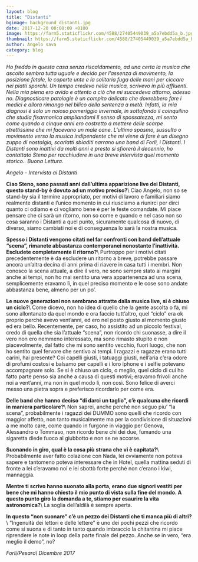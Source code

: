 ```yaml
---
layout: blog
title: "Distanti"
bgimage: background_distanti.jpg
date: 2017-12-20 00:00:00 +0100
image: https://farm5.staticflickr.com/4588/27405449039_a5a7ebdd5a_b.jpg
thumbnail: https://farm5.staticflickr.com/4588/27405449039_a5a7ebdd5a_b.jpg
author: Angelo sava
category: blog
---
```


*Ho freddo in questa casa senza riscaldamento, ad una certa la musica che ascolto sembra tutta uguale e decido per l’assenza di movimento, la posizione fetale, le coperte unte e la solitaria fuga delle mani per ciccare nei piatti sporchi.
Un tempo credevo nella musica, scrivevo in più affluenti. Nella mia piena ero avido e attento a ciò che mi succedeva attorno, adesso no. Diagnosticare patologie è un compito delicato che dovrebbero fare i medici e allora rimango nel bilico della sentenza a metà. Infatti, la mia diagnosi è solo un noioso pomeriggio invernale, in sottofondo il coinquilino che studia fisarmonica ampliandomi il senso di spossatezza, mi sento come quando a cinque anni ero costretto a mettere delle scarpe strettissime che mi facevano un male cane. 
L’ultimo spasmo, sussulto o movimento verso la musica indipendente che mi viene di fare è un disegno zuppo di nostalgia, scarlatti sbiaditi narrano una band di Forlì, i Distanti.
I Distanti sono inattivi da molti anni e presto si sfiorerà il decennio, ho contattato Steno per racchiudere in una breve intervista quel momento storico.. 
Buona Lettura.*

*Angelo - Intervista ai Distanti*

**Ciao Steno, sono passati anni dall’ultima apparizione live dei Distanti, questo stand-by è dovuto ad un motivo preciso?**\\
Ciao Angelo, non so se stand-by sia il termine appropriato, per motivi di lavoro e familiari siamo realmente distanti e l’unico momento in cui riusciamo a riunirci per dirci quanto ci odiamo e ci vogliamo bene è per le feste comandate. 
Mi piace pensare che ci sarà un ritorno, non so come e quando e nel caso non so cosa saranno i Distanti a quel punto, sicuramente qualcosa di nuovo, di diverso, siamo cambiati noi e di conseguenza lo sarà la nostra musica.


**Spesso i Distanti vengono citati nel far confronti con band dell’attuale “scena”, rimanete abbastanza contemporanei nonostante l’inattività. Escludete completamente il ritorno?**\\
Purtroppo per i motivi citati precedentemente è da escludere un ritorno a breve, potrebbe passare ancora un’altra decina di anni prima di riavere in casa tutti i membri.
Non conosco la scena attuale, a dire il vero, ne sono sempre stato ai margini anche ai tempi, non ho mai sentito una vera appartenenza ad una scena, semplicemente eravamo lì, in quel preciso momento e le cose sono andate abbastanza bene, almeno per un po’.


**Le nuove generazioni non sembrano attratte dalla musica live, si è chiuso un ciclo?**\\
Come dicevo, non ho idea di quello che la gente ascolta o fà, mi sono allontanato da quel mondo e ora faccio tutt’altro, quel “ciclo” era ok proprio perché avevo vent’anni, ed ero nel posto giusto al momento giusto ed era bello.
Recentemente, per caso, ho assistito ad un piccolo festival, credo di quella che sia l’attuale “scena”, non ricordo chi suonasse, a dire il vero non ero nemmeno interessato, ma sono rimasto stupito e non piacevolmente, dal fatto che mi sono sentito vecchio, fuori luogo, che non ho sentito quel fervore che sentivo ai tempi.
I ragazzi e ragazze erano tutti carini, hai presente? Coi capelli giusti, i tatuaggi giusti, nell’aria c’era odore di profumi costosi e balsamo per capelli e i loro iphone e i selfie potevano accompagnare solo.
Se si è chiuso un ciclo, o meglio, quel ciclo di cui ho fatto parte penso sia anche a causa di questi motivi; eravamo frivoli anche noi a vent’anni, ma non in quel modo lì, non così.
Sono felice di averci messo una pietra sopra e preferisco ricordarlo per come era.


**Delle band che hanno deciso “di darci un taglio”, c’è qualcuna che ricordi in maniera particolare?**\\
Non saprei, anche perché non seguo piu’ “la scena”, probabilmente i ragazzi dei DUMMO sono quelli che ricordo con maggior affetto, non tanto musicalmente ma per la condivisione di situazioni a me molto care, come quando in furgone in viaggio per Genova, Alessandro o Tommaso, non ricordo bene chi dei due, fumando una sigaretta diede fuoco al giubbotto e non se ne accorse.


**Suonando in giro, qual è la cosa più strana che vi è capitata?**\\
Probabilmente aver fatto colazione con Nada, lei ovviamente non poteva sapere e tantomeno poteva interessare che in Hotel, quella mattina seduti di fronte a lei c’eravamo noi e lei sbottò forte perché non c’erano i kiwi, mannaggia.


**Mentre ti scrivo hanno suonato alla porta, erano due signori vestiti per bene che mi hanno chiesto il mio punto di vista sulla fine del mondo. A questo punto giro la domanda a te, stiamo per esaurire la vita astronomica?**\\
La soglia dell’aldilà è sempre aperta.


**In questo “non suonare” c’è un pezzo dei Distanti che ti manca più di altri?**\\
“Ingenuità dei lettori e delle lettere” è uno dei pochi pezzi che ricordo come si suona e di tanto in tanto quando imbraccio la chitarrina mi piace riprendere le note in loop della parte finale del pezzo.
Anche se in vero, “era meglio il demo”, no?

*Forlì/Pesaro\\
Dicembre 2017*



